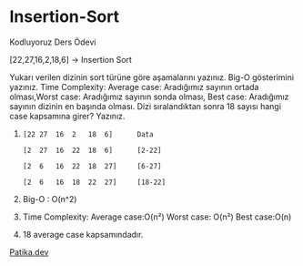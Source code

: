 # Insertion-Sort
Kodluyoruz Ders Ödevi

[22,27,16,2,18,6] -> Insertion Sort

Yukarı verilen dizinin sort türüne göre aşamalarını yazınız.
Big-O gösterimini yazınız.
Time Complexity: Average case: Aradığımız sayının ortada olması,Worst case: Aradığımız sayının sonda olması, Best case: Aradığımız sayının dizinin en başında olması.
Dizi sıralandıktan sonra 18 sayısı hangi case kapsamına girer? Yazınız.

 1)
        [22	27	16	2	18	6]		Data
         
        [2	27	16	22	18	6]		[2-22]
       
        [2	6	16	22	18	27]		[6-27]
       
        [2	6	16	18	22	27]		[18-22]
        
   2) Big-O :	O(n^2)
        
   3) Time Complexity: 
      Average case:O(n²)
      Worst case: O(n²)
      Best case:O(n)
      
   4) 18 average case kapsamındadır.
    
[Patika.dev](https://www.patika.dev/tr)
